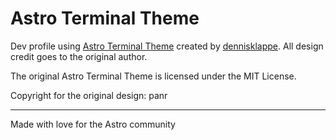 # Astro Terminal Theme

Dev profile using [Astro Terminal Theme](https://github.com/dennisklappe/astro-theme-terminal) created 
by [dennisklappe](https://github.com/dennisklappe).
All design credit goes to the original author.

The original Astro Terminal Theme is licensed under the MIT License.

Copyright for the original design: panr

---

Made with love for the Astro community